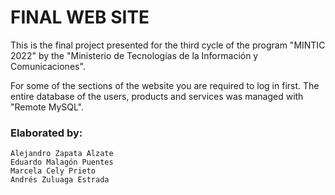# FINAL WEB SITE
This is the final project presented for the third cycle of the program "MINTIC 2022" by the "Ministerio de Tecnologías de la Información y Comunicaciones".

For some of the sections of the website you are required to log in first. The entire database of the users, products and services was managed with "Remote MySQL". 

### Elaborated by:
```
Alejandro Zapata Alzate
Eduardo Malagón Puentes
Marcela Cely Prieto
Andrés Zuluaga Estrada
```
